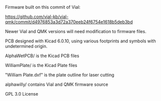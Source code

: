 Firmware built on this commit of Vial:

https://github.com/vial-kb/vial-qmk/commit/d4976853a3d72a370eeb24f6754e1618b5deb3bd

Newer Vial and QMK versions will need modification to firmware files.

PCB designed with Kicad 6.0.10, using various footprints and symbols with undetermined origin.

AlphaWetPCB/ is the Kicad PCB files

WilliamPlate/ is the Kicad Plate files

"William Plate.dxf" is the plate outline for laser cutting

alphawilly/ contains Vial and QMK firmware source



GPL 3.0 License
